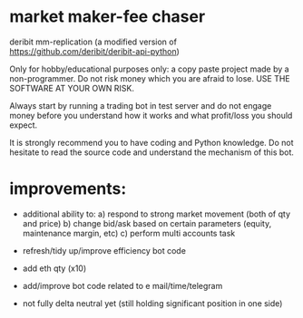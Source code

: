 # market maker-fee chaser
deribit mm-replication (a modified version of https://github.com/deribit/deribit-api-python)

Only for hobby/educational purposes only: a copy paste project made by a non-programmer. Do not risk money which you are afraid to lose. USE THE SOFTWARE AT YOUR OWN RISK.

Always start by running a trading bot in test server and do not engage money before you understand how it works and what profit/loss you should expect.

It is strongly recommend you to have coding and Python knowledge. Do not hesitate to read the source code and understand the mechanism of this bot.

# improvements:
- additional ability to:
  a) respond to strong market movement (both of qty and price)
  b) change bid/ask based on certain parameters (equity, maintenance margin, etc)
  c) perform multi accounts task

- refresh/tidy up/improve efficiency bot code
- add eth qty (x10)
- add/improve bot code related to e mail/time/telegram
- not fully delta neutral yet (still holding significant position in one side)




